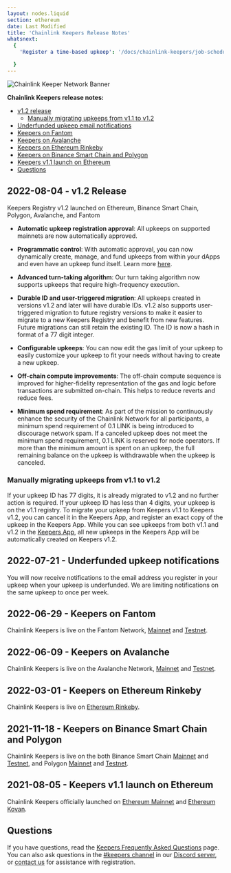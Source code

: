 ```yaml
---
layout: nodes.liquid
section: ethereum
date: Last Modified
title: 'Chainlink Keepers Release Notes'
whatsnext:
  {
    'Register a time-based upkeep': '/docs/chainlink-keepers/job-scheduler/','Register a Custom Logic Upkeep': '/docs/chainlink-keepers/register-upkeep/',

  }
---
```

![Chainlink Keeper Network Banner](/images/contract-devs/generic-banner.png)


**Chainlink Keepers release notes:**

- [v1.2 release](#2022-08-04---v12-release)
  - [Manually migrating upkeeps from v1.1 to v1.2](#manually-migrating-upkeeps-from-v11-to-v12)
- [Underfunded upkeep email notifications](#2022-07-21---underfunded-upkeep-notifications)
- [Keepers on Fantom](#2022-06-29---keepers-on-fantom)
- [Keepers on Avalanche](#2022-06-09---keepers-on-avalanche)
- [Keepers on Ethereum Rinkeby](#2022-03-01---keepers-on-ethereum-rinkeby)
- [Keepers on Binance Smart Chain and Polygon](#2021-11-18---keepers-on-binance-smart-chain-and-polygon)
- [Keepers v1.1 launch on Ethereum](#2021-08-05---keepers-v11-launch-on-ethereum)
- [Questions](#questions)


## 2022-08-04 - v1.2 Release

Keepers Registry v1.2 launched on Ethereum, Binance Smart Chain, Polygon, Avalanche, and Fantom

- **Automatic upkeep registration approval**: All upkeeps on supported mainnets are now automatically approved.

- **Programmatic control**: With automatic approval, you can now dynamically create, manage, and fund upkeeps from within your dApps and even have an upkeep fund itself. Learn more [here](/docs/chainlink-keepers/register-upkeep/#register-an-upkeep-using-your-own-deployed-contract).

- **Advanced turn-taking algorithm**: Our turn taking algorithm now supports upkeeps that require high-frequency execution.

- **Durable ID and user-triggered migration**: All upkeeps created in versions v1.2 and later will have durable IDs. v1.2 also supports user-triggered migration to future registry versions to make it easier to migrate to a new Keepers Registry and benefit from new features. Future migrations can still retain the existing ID. The ID is now a hash in format of a 77 digit integer.

- **Configurable upkeeps**: You can now edit the gas limit of your upkeep to easily customize your upkeep to fit your needs without having to create a new upkeep.

- **Off-chain compute improvements**: The off-chain compute sequence is improved for higher-fidelity representation of the gas and logic before transactions are submitted on-chain. This helps to reduce reverts and reduce fees.

- **Minimum spend requirement**: As part of the mission to continuously enhance the security of the Chainlink Network for all participants, a minimum spend requirement of 0.1 LINK is being introduced to discourage network spam. If a canceled upkeep does not meet the minimum spend requirement, 0.1 LINK is reserved for node operators. If more than the minimum amount is spent on an upkeep, the full remaining balance on the upkeep is withdrawable when the upkeep is canceled.

### Manually migrating upkeeps from v1.1 to v1.2

If your upkeep ID has 77 digits, it is already migrated to v1.2 and no further action is required. If your upkeep ID has less than 4 digits, your upkeep is on the v1.1 registry. To migrate your upkeep from Keepers v1.1 to Keepers v1.2, you can cancel it in the Keepers App, and register an exact copy of the upkeep in the Keepers App. While you can see upkeeps from both v1.1 and v1.2 in the [Keepers App](https://keepers.chain.link), all new upkeeps in the Keepers App will be automatically created on Keepers v1.2.

## 2022-07-21 - Underfunded upkeep notifications

You will now receive notifications to the email address you register in your upkeep when your upkeep is underfunded. We are limiting notifications on the same upkeep to once per week.

## 2022-06-29 - Keepers on Fantom

Chainlink Keepers is live on the Fantom Network, [Mainnet](https://keepers.chain.link/fantom) and [Testnet](https://keepers.chain.link/fantom-testnet).

## 2022-06-09 - Keepers on Avalanche

Chainlink Keepers is live on the Avalanche Network, [Mainnet](https://keepers.chain.link/avalanche) and [Testnet](https://keepers.chain.link/fuji).

## 2022-03-01 - Keepers on Ethereum Rinkeby

Chainlink Keepers is live on [Ethereum Rinkeby](https://keepers.chain.link/rinkeby).

## 2021-11-18 - Keepers on Binance Smart Chain and Polygon

Chainlink Keepers is live on the both Binance Smart Chain [Mainnet](https://keepers.chain.link/bsc) and [Testnet](https://keepers.chain.link/chapel), and Polygon [Mainnet](https://keepers.chain.link/polygon) and [Testnet](https://keepers.chain.link/mumbai).

## 2021-08-05 - Keepers v1.1 launch on Ethereum

Chainlink Keepers officially launched on [Ethereum Mainnet](https://keepers.chain.link/mainnet) and [Ethereum Kovan](https://keepers.chain.link/kovan).

## Questions

If you have questions, read the [Keepers Frequently Asked Questions](../faqs/) page. You can also ask questions in the [#keepers channel](https://discord.com/channels/592041321326182401/821350860302581771) in our [Discord server](https://discord.gg/qj9qarT), or [contact us](https://forms.gle/WadxnzzjHPtta5Zd9) for assistance with registration.
